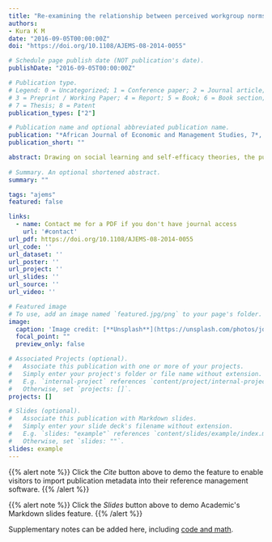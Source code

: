 ```yaml
---
title: "Re-examining the relationship between perceived workgroup norms, self-regulatory efficacy and deviant workplace behaviour"
authors:
- Kura K M
date: "2016-09-05T00:00:00Z"
doi: "https://doi.org/10.1108/AJEMS-08-2014-0055"

# Schedule page publish date (NOT publication's date).
publishDate: "2016-09-05T00:00:00Z"

# Publication type.
# Legend: 0 = Uncategorized; 1 = Conference paper; 2 = Journal article;
# 3 = Preprint / Working Paper; 4 = Report; 5 = Book; 6 = Book section;
# 7 = Thesis; 8 = Patent
publication_types: ["2"]

# Publication name and optional abbreviated publication name.
publication: "*African Journal of Economic and Management Studies, 7*, 379-396"
publication_short: ""

abstract: Drawing on social learning and self-efficacy theories, the purpose of this paper is to examine links among perceived workgroup norms, self-regulatory efficacy, and deviant workplace behaviours. Faculty members from universities located in the northwest geopolitical zone of Nigeria participated. Partial least squares path modelling tested moderation of self-regulatory efficacy on the relationship between perceived workgroup norms and deviant workplace behaviours.Findings suggest a positive relationship between perceived descriptive norms and deviant workplace behaviours. A hypothesised effect of perceived injunctive norms on deviant workplace behaviours was not supported. Results also suggest interaction terms representing perceived descriptive norms and self-regulatory efficacy are significant. Similar results regarding moderation of self-regulatory efficacy on the relationship between perceived injunctive norms and deviant workplace behaviours were found. Findings support the view that self-regulatory efficacy overrides predispositions individuals hold to engage in deviant workplace behaviours. Research limitations/implications A cross-sectional design did not allow causal inferences, and self-report data associate with common method variance and social-desirability bias Individual factors should be considered during selection in Nigerian universities. Moderation of self-regulatory efficacy suggests self-regulation minimises individual engagement in deviant acts. Thus, human resources managers in Nigerian universities should consider self regulatory efficacy as a selection criterion when hiring academicians. This can be achieved by conducting personality inventory tests to screen those whose values are incompatible. Although extant research on organisational socialisation demonstrates mix findings regarding the link between perceived workgroup norms and deviant workbehaviours, this study tests whether self-regulatory efficacy addresses these inconsistencies.
 
# Summary. An optional shortened abstract.
summary: ""

tags: "ajems"
featured: false

links:
  - name: Contact me for a PDF if you don't have journal access
    url: '#contact'
url_pdf: https://doi.org/10.1108/AJEMS-08-2014-0055
url_code: ''
url_dataset: ''
url_poster: ''
url_project: ''
url_slides: ''
url_source: ''
url_video: ''

# Featured image
# To use, add an image named `featured.jpg/png` to your page's folder. 
image:
  caption: 'Image credit: [**Unsplash**](https://unsplash.com/photos/jdD8gXaTZsc)'
  focal_point: ""
  preview_only: false

# Associated Projects (optional).
#   Associate this publication with one or more of your projects.
#   Simply enter your project's folder or file name without extension.
#   E.g. `internal-project` references `content/project/internal-project/index.md`.
#   Otherwise, set `projects: []`.
projects: []

# Slides (optional).
#   Associate this publication with Markdown slides.
#   Simply enter your slide deck's filename without extension.
#   E.g. `slides: "example"` references `content/slides/example/index.md`.
#   Otherwise, set `slides: ""`.
slides: example
---
```


{{% alert note %}}
Click the *Cite* button above to demo the feature to enable visitors to import publication metadata into their reference management software.
{{% /alert %}}

{{% alert note %}}
Click the *Slides* button above to demo Academic's Markdown slides feature.
{{% /alert %}}

Supplementary notes can be added here, including [code and math](https://sourcethemes.com/academic/docs/writing-markdown-latex/).
